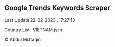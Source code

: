 

## Google Trends Keywords Scraper 
 
Last Update 22-02-2023 , 17:27:13

Country List :
VIETNAM.json



© Abdul Muttaqin 
